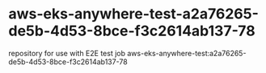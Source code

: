 # aws-eks-anywhere-test-a2a76265-de5b-4d53-8bce-f3c2614ab137-78
repository for use with E2E test job aws-eks-anywhere-test:a2a76265-de5b-4d53-8bce-f3c2614ab137-78

